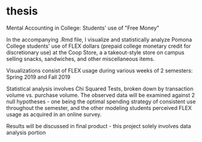 # thesis
Mental Accounting in College: Students' use of "Free Money"

In the accompanying .Rmd file, I visualize and statistically analyze Pomona College students' use of FLEX dollars (prepaid college monetary credit for discretionary use) at the Coop Store, a a takeout-style store on campus selling snacks, sandwiches, and other miscellaneous items.

Visualizations consist of FLEX usage during various weeks of 2 semesters: Spring 2019 and Fall 2019

Statistical analysis involves Chi Squared Tests, broken down by transaction volume vs. purchase volume. The observed data will be examined against 2 null hypotheses - one being the optimal spending strategy of consistent use throughout the semester, and the other modeling students perceived FLEX usage as acquired in an online survey.

Results will be discussed in final product - this project solely involves data analysis portion
